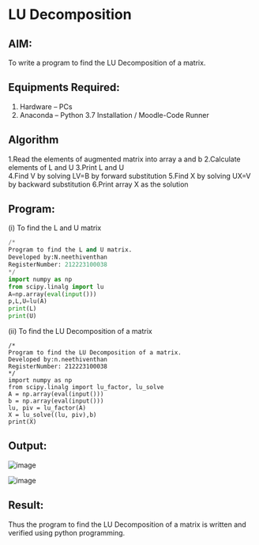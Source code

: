 # LU Decomposition 

## AIM:
To write a program to find the LU Decomposition of a matrix.

## Equipments Required:
1. Hardware – PCs
2. Anaconda – Python 3.7 Installation / Moodle-Code Runner

## Algorithm
1.Read the elements of augmented matrix into array a and b
2.Calculate elements of L and U 
3.Print L and U  
4.Find V by solving LV=B by forward substitution
5.Find X by solving UX=V by backward substitution
6.Print array X as the solution 

## Program:
(i) To find the L and U matrix
```python
/*
Program to find the L and U matrix.
Developed by:N.neethiventhan 
RegisterNumber: 212223100038
*/
import numpy as np
from scipy.linalg import lu 
A=np.array(eval(input()))
p,L,U=lu(A)
print(L)
print(U)
```
(ii) To find the LU Decomposition of a matrix
```pyhton
/*
Program to find the LU Decomposition of a matrix.
Developed by:n.neethiventhan 
RegisterNumber: 212223100038
*/
import numpy as np
from scipy.linalg import lu_factor, lu_solve
A = np.array(eval(input()))
b = np.array(eval(input()))
lu, piv = lu_factor(A)
X = lu_solve((lu, piv),b)
print(X)
```

## Output:
![image](https://github.com/Neethiventhan123/LU-Decomposition/assets/148514848/0ef2c973-aa75-4c70-ba00-b52693b700cb)

![image](https://github.com/Neethiventhan123/LU-Decomposition/assets/148514848/b46b2586-5275-4745-b4a6-89a2292d8527)



## Result:
Thus the program to find the LU Decomposition of a matrix is written and verified using python programming.

